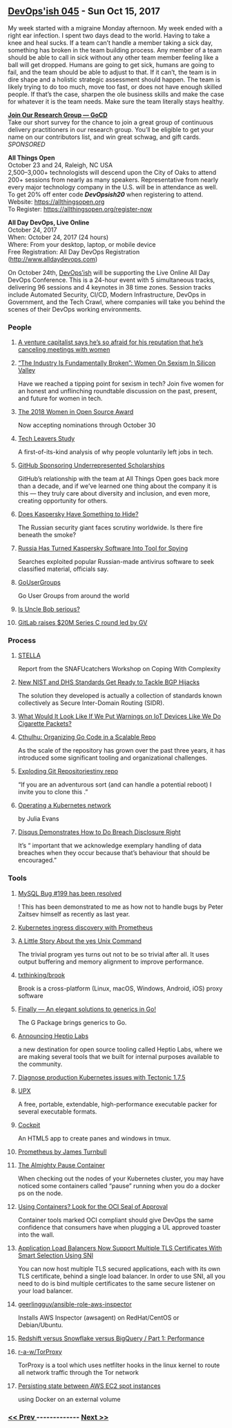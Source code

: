 ## [DevOps'ish 045](https://devopsish.com/045) - Sun Oct 15, 2017

My week started with a migraine Monday afternoon. My week ended with a right ear infection. I spent two days dead to the world. Having to take a knee and heal sucks. If a team can’t handle a member taking a sick day, something has broken in the team building process. Any member of a team should be able to call in sick without any other team member feeling like a ball will get dropped. Humans are going to get sick, humans are going to fail, and the team should be able to adjust to that. If it can’t, the team is in dire shape and a holistic strategic assessment should happen. The team is likely trying to do too much, move too fast, or does not have enough skilled people. If that’s the case, sharpen the ole business skills and make the case for whatever it is the team needs. Make sure the team literally stays healthy.

<a href="https://docs.google.com/forms/d/e/1FAIpQLSdsxfQbVbuVVRizNaDmD1_6nyyG5WNn4pKtfHElzO9kblnz5Q/viewform"><strong>Join Our Research Group — GoCD</strong></a><br/>Take our short survey for the chance to join a great group of continuous delivery practitioners in our research group. You’ll be eligible to get your name on our contributors list, and win great schwag, and gift cards. <em>SPONSORED</em>

<strong>All Things Open</strong><br/>October 23 and 24, Raleigh, NC USA<br/>2,500–3,000+ technologists will descend upon the City of Oaks to attend 200+ sessions from nearly as many speakers. Representative from nearly every major technology company in the U.S. will be in attendance as well.<br/>To get 20% off enter code <strong><em>DevOpsish20</em></strong> when registering to attend.<br/>Website: <a href="https://allthingsopen.org">https://allthingsopen.org</a><br/>To Register: <a href="https://allthingsopen.org/register-now">https://allthingsopen.org/register-now</a>

<strong>All Day DevOps, Live Online</strong><br/>October 24, 2017<br/>When: October 24, 2017 (24 hours)<br/>Where: From your desktop, laptop, or mobile device<br/>Free Registration: All Day DevOps Registration (<a href="http://www.alldaydevops.com">http://www.alldaydevops.com</a>)

On October 24th, <a href="https://devopsish.com/">DevOps’ish</a> will be supporting the Live Online All Day DevOps Conference. This is a 24-hour event with 5 simultaneous tracks, delivering 96 sessions and 4 keynotes in 38 time zones. Session tracks include Automated Security, CI/CD, Modern Infrastructure, DevOps in Government, and the Tech Crawl, where companies will take you behind the scenes of their DevOps working environments.

### People

1. [A venture capitalist says he’s so afraid for his reputation that he’s canceling meetings with women](http://www.businessinsider.com/a-vc-fears-for-his-reputation-and-is-canceling-meetings-with-women-2017-10)

    
1. [“The Industry Is Fundamentally Broken”: Women On Sexism In Silicon Valley](https://www.fastcompany.com/40477163/the-industry-is-fundamentally-broken-women-on-sexism-in-silicon-valley)

     Have we reached a tipping point for sexism in tech? Join five women for an honest and unflinching roundtable discussion on the past, present, and future for women in tech.
1. [The 2018 Women in Open Source Award](https://www.redhat.com/en/about/women-in-open-source)

     Now accepting nominations through October 30
1. [Tech Leavers Study](http://www.kaporcenter.org/wp-content/uploads/2017/04/KAPOR_Tech-Leavers-17-0428.pdf)

     A first-of-its-kind analysis of why people voluntarily left jobs in tech.
1. [GitHub Sponsoring Underrepresented Scholarships](https://allthingsopen.org/github-sponsoring-underrepresented-scholarships/)

     GitHub’s relationship with the team at All Things Open goes back more than a decade, and if we’ve learned one thing about the company it is this — they truly care about diversity and inclusion, and even more, creating opportunity for others.
1. [Does Kaspersky Have Something to Hide?](https://overcast.fm/+Fhu2YBDiI)

    The Russian security giant faces scrutiny worldwide. Is there fire beneath the smoke?
1. [Russia Has Turned Kaspersky Software Into Tool for Spying](https://www.wsj.com/amp/articles/russian-hackers-scanned-networks-world-wide-for-secret-u-s-data-1507743874)

     Searches exploited popular Russian-made antivirus software to seek classified material, officials say.
1. [GoUserGroups](https://github.com/golang/go/wiki/GoUserGroups)

     Go User Groups from around the world
1. [Is Uncle Bob serious?](https://dev.to/bosepchuk/is-uncle-bob-serious-dhi)

    
1. [GitLab raises $20M Series C round led by GV](https://techcrunch.com/2017/10/09/gitlab-raises-20m-series-c-round-led-by-gv/)

    
### Process

1. [STELLA](https://drive.google.com/file/d/0B7kFkt5WxLeDTml5cTFsWXFCb1U/view)

     Report from the SNAFUcatchers Workshop on Coping With Complexity
1. [New NIST and DHS Standards Get Ready to Tackle BGP Hijacks](https://www.bleepingcomputer.com/news/technology/new-nist-and-dhs-standards-get-ready-to-tackle-bgp-hijacks/)

     The solution they developed is actually a collection of standards known collectively as Secure Inter-Domain Routing (SIDR).
1. [What Would It Look Like If We Put Warnings on IoT Devices Like We Do Cigarette Packets?](https://www.troyhunt.com/what-would-it-look-like-if-we-put-warnings-on-iot-devices-like-we-do-cigarette-packets/)

    
1. [Cthulhu: Organizing Go Code in a Scalable Repo](https://blog.digitalocean.com/cthulhu-organizing-go-code-in-a-scalable-repo/)

     As the scale of the repository has grown over the past three years, it has introduced some significant tooling and organizational challenges.
1. [Exploding Git Repositoriestiny repo](https://kate.io/blog/git-bomb/)

     “If you are an adventurous sort (and can handle a potential reboot) I invite you to clone this .”
1. [Operating a Kubernetes network](https://jvns.ca/blog/2017/10/10/operating-a-kubernetes-network/)

    by Julia Evans
1. [Disqus Demonstrates How to Do Breach Disclosure Right](https://www.troyhunt.com/disqus-demonstrates-how-to-do-data-breach-disclosure-right/)

     It’s “ important that we acknowledge exemplary handling of data breaches when they occur because that’s behaviour that should be encouraged.”
### Tools

1. [MySQL Bug #199 has been resolved](https://bugs.mysql.com/bug.php?id=199)

    ! This has been demonstrated to me as how not to handle bugs by Peter Zaitsev himself as recently as last year.
1. [Kubernetes ingress discovery with Prometheus](https://blog.latency.at/2017-10-13-k8s-ingress-discovery/)

    
1. [A Little Story About the yes Unix Command](https://matthias-endler.de/2017/yes/)

     The trivial program yes turns out not to be so trivial after all. It uses output buffering and memory alignment to improve performance.
1. [txthinking/brook](https://github.com/txthinking/brook)

     Brook is a cross-platform (Linux, macOS, Windows, Android, iOS) proxy software
1. [Finally — An elegant solutions to generics in Go!](https://www.nivenly.com/finally-an-elegant-solutions-to-generics-in-go/)

    The G Package brings generics to Go.
1. [Announcing Heptio Labs](https://blog.heptio.com/announcing-heptio-labs-c39c268da67c)

     a new destination for open source tooling called Heptio Labs, where we are making several tools that we built for internal purposes available to the community.
1. [Diagnose production Kubernetes issues with Tectonic 1.7.5](https://coreos.com/blog/tectonic-1.7.5-announcement)

    
1. [UPX](https://upx.github.io/)

     A free, portable, extendable, high-performance executable packer for several executable formats.
1. [Cockpit](http://cockpit.27ae60.com/)

     An HTML5 app to create panes and windows in tmux.
1. [Prometheus by James Turnbull](https://kartar.net/2017/10/prometheus/)

    
1. [The Almighty Pause Container](https://www.ianlewis.org/en/almighty-pause-container)

     When checking out the nodes of your Kubernetes cluster, you may have noticed some containers called “pause” running when you do a docker ps on the node.
1. [Using Containers? Look for the OCI Seal of Approval](http://windowsitpro.com/cloud-data-center/using-containers-look-oci-seal-approval)

     Container tools marked OCI compliant should give DevOps the same confidence that consumers have when plugging a UL approved toaster into the wall.
1. [Application Load Balancers Now Support Multiple TLS Certificates With Smart Selection Using SNI](https://aws.amazon.com/blogs/aws/new-application-load-balancer-sni/)

     You can now host multiple TLS secured applications, each with its own TLS certificate, behind a single load balancer. In order to use SNI, all you need to do is bind multiple certificates to the same secure listener on your load balancer.
1. [geerlingguy/ansible-role-aws-inspector](https://github.com/geerlingguy/ansible-role-aws-inspector)

     Installs AWS Inspector (awsagent) on RedHat/CentOS or Debian/Ubuntu.
1. [Redshift versus Snowflake versus BigQuery / Part 1: Performance](https://blog.fivetran.com/warehouse-benchmark-dce9f4c529c1)

    
1. [r-a-w/TorProxy](https://github.com/r-a-w/TorProxy)

     TorProxy is a tool which uses netfilter hooks in the linux kernel to route all network traffic through the Tor network
1. [Persisting state between AWS EC2 spot instances](https://peteris.rocks/blog/persisting-state-between-aws-ec2-spot-instances/)

    using Docker on an external volume

### [ << Prev ](sreweekly-44.md) ------------- [ Next >> ](sreweekly-46.md)